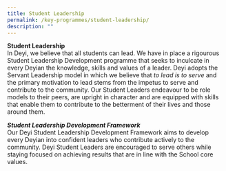```yaml
---
title: Student Leadership
permalink: /key-programmes/student-leadership/
description: ""
---
```

**Student Leadership** <br>
In Deyi, we believe that all students can lead. We have in place a rigourous Student Leadership Development programme that seeks to inculcate in every Deyian the knowledge, skills and values of a leader. Deyi adopts the Servant Leadership model in which we believe that _to lead is to serve_ and the primary motivation to lead stems from the impetus to serve and contribute to the community. Our Student Leaders endeavour to be role models to their peers, are upright in character and are equipped with skills that enable them to contribute to the betterment of their lives and those around them.

**_Student Leadership Development Framework_** <br>
Our Deyi Student Leadership Development Framework aims to develop every Deyian into confident leaders who contribute actively to the community. Deyi Student Leaders are encouraged to serve others while staying focused on achieving results that are in line with the School core values.